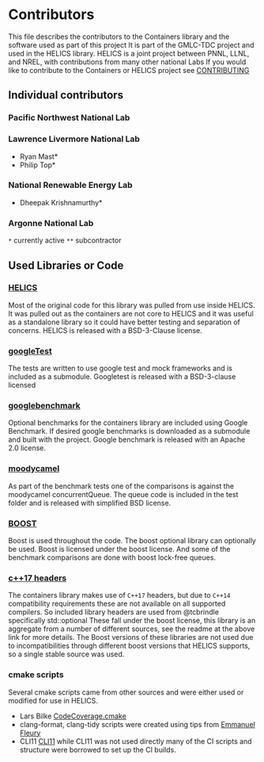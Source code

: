 # Contributors
This file describes the contributors to the Containers library and the software used as part of this project It is part of the GMLC-TDC project and used in the HELICS library.  HELICS is a joint project between PNNL, LLNL, and NREL, with contributions from many other national Labs
If you would like to contribute to the Containers or HELICS project see [CONTRIBUTING](CONTRIBUTING.md)
## Individual contributors
### Pacific Northwest National Lab

### Lawrence Livermore National Lab
- Ryan Mast*
- Philip Top*

### National Renewable Energy Lab
- Dheepak Krishnamurthy*

### Argonne National Lab

 `*` currently active
 `**` subcontractor

## Used Libraries or Code
### [HELICS](https://github.com/GMLC-TDC/HELICS-src)  
Most of the original code for this library was pulled from use inside HELICS.  It was pulled out as the containers are not core to HELICS and it was useful as a standalone library so it could have better testing and separation of concerns.  HELICS is released with a BSD-3-Clause license.

### [googleTest](https://github.com/google/googletest)  
  The tests are written to use google test and mock frameworks and is included as a submodule.  Googletest is released with a BSD-3-clause licensed

### [googlebenchmark](https://github.com/google/benchmark/blob/master/LICENSE)  
Optional benchmarks for the containers library are included using Google Benchmark. If desired google benchmarks is downloaded as a submodule and built with the project.  Google benchmark is released with an Apache 2.0 license.

### [moodycamel](https://github.com/ikiller1/moodycamel-ConcurrentQueue)
As part of the benchmark tests one of the comparisons is against the moodycamel concurrentQueue. The queue code is included in the test folder and is released with  simplified BSD license.

### [BOOST](https://www.boost.org)
  Boost is used throughout the code.  The boost optional library can optionally be used. Boost is licensed under the boost license.  And some of the benchmark comparisons are done with boost lock-free queues.

### [c++17 headers](https://github.com/tcbrindle/cpp17_headers)
The containers library makes use of `C++17` headers, but due to `C++14` compatibility requirements these are not available on all supported compilers.  So included library headers are used from @tcbrindle specifically std::optional  These fall under the boost license, this library is an aggregate from a number of different sources, see the readme at the above link for more details.  The Boost versions of these libraries are not used due to incompatibilities through different boost versions that HELICS supports, so a single stable source was used.

### cmake scripts
Several cmake scripts came from other sources and were either used or modified for use in HELICS.
- Lars Bilke [CodeCoverage.cmake](https://github.com/bilke/cmake-modules/blob/master/CodeCoverage.cmake)
- clang-format, clang-tidy scripts were created using tips from [Emmanuel Fleury](http://www.labri.fr/perso/fleury/posts/programming/using-clang-tidy-and-clang-format.html)
- CLI11 [CLI11](https://github.com/CLIUtils/CLI11)  while CLI11 was not used directly many of the CI scripts and structure were borrowed to set up the CI builds.  
